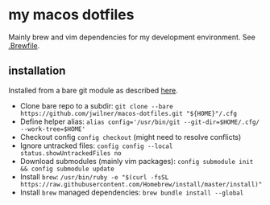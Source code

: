 # my macos dotfiles

Mainly brew and vim dependencies for my development environment. See [.Brewfile](.Brewfile).

## installation

Installed from a bare git module as described [here](https://www.atlassian.com/git/tutorials/dotfiles).

- Clone bare repo to a subdir: `git clone --bare https://github.com/jwilner/macos-dotfiles.git "${HOME}"/.cfg`
- Define helper alias: `alias config='/usr/bin/git --git-dir=$HOME/.cfg/ --work-tree=$HOME'`
- Checkout config `config checkout` (might need to resolve conflicts)
- Ignore untracked files: `config config --local status.showUntrackedFiles no`
- Download submodules (mainly vim packages): `config submodule init && config submodule update`
- Install `brew`: `/usr/bin/ruby -e "$(curl -fsSL https://raw.githubusercontent.com/Homebrew/install/master/install)"`
- Install `brew` managed dependencies: `brew bundle install --global`
